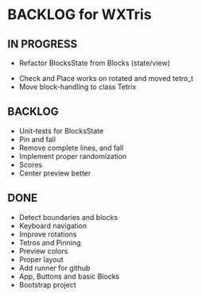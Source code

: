 # BACKLOG for WXTris

## IN PROGRESS
* Refactor BlocksState from Blocks (state/view)
 - Check and Place works on rotated and moved tetro_t
 - Move block-handling to class Tetrix

## BACKLOG
* Unit-tests for BlocksState
* Pin and fall
* Remove complete lines, and fall
* Implement proper randomization
* Scores
* Center preview better

## DONE
* Detect boundaries and blocks
* Keyboard navigation
* Improve rotations
* Tetros and Pinning
* Preview colors
* Proper layout
* Add runner for github
* App, Buttons and basic Blocks
* Bootstrap project